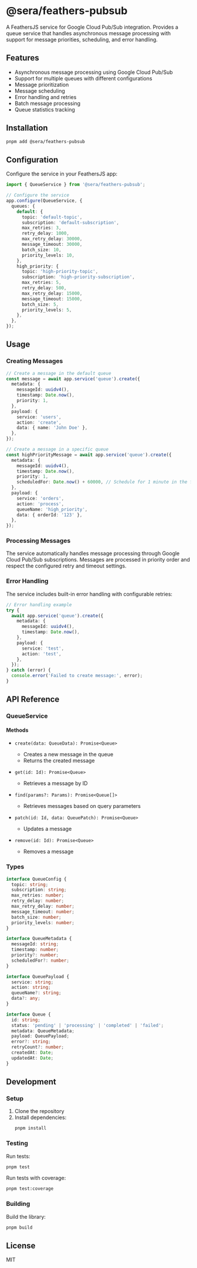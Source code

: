 # @sera/feathers-pubsub

A FeathersJS service for Google Cloud Pub/Sub integration. Provides a queue service that handles asynchronous message processing with support for message priorities, scheduling, and error handling.

## Features

- Asynchronous message processing using Google Cloud Pub/Sub
- Support for multiple queues with different configurations
- Message prioritization
- Message scheduling
- Error handling and retries
- Batch message processing
- Queue statistics tracking

## Installation

```bash
pnpm add @sera/feathers-pubsub
```

## Configuration

Configure the service in your FeathersJS app:

```typescript
import { QueueService } from '@sera/feathers-pubsub';

// Configure the service
app.configure(QueueService, {
  queues: {
    default: {
      topic: 'default-topic',
      subscription: 'default-subscription',
      max_retries: 3,
      retry_delay: 1000,
      max_retry_delay: 30000,
      message_timeout: 30000,
      batch_size: 10,
      priority_levels: 10,
    },
    high_priority: {
      topic: 'high-priority-topic',
      subscription: 'high-priority-subscription',
      max_retries: 5,
      retry_delay: 500,
      max_retry_delay: 15000,
      message_timeout: 15000,
      batch_size: 5,
      priority_levels: 5,
    },
  },
});
```

## Usage

### Creating Messages

```typescript
// Create a message in the default queue
const message = await app.service('queue').create({
  metadata: {
    messageId: uuidv4(),
    timestamp: Date.now(),
    priority: 1,
  },
  payload: {
    service: 'users',
    action: 'create',
    data: { name: 'John Doe' },
  },
});

// Create a message in a specific queue
const highPriorityMessage = await app.service('queue').create({
  metadata: {
    messageId: uuidv4(),
    timestamp: Date.now(),
    priority: 1,
    scheduledFor: Date.now() + 60000, // Schedule for 1 minute in the future
  },
  payload: {
    service: 'orders',
    action: 'process',
    queueName: 'high_priority',
    data: { orderId: '123' },
  },
});
```

### Processing Messages

The service automatically handles message processing through Google Cloud Pub/Sub subscriptions. Messages are processed in priority order and respect the configured retry and timeout settings.

### Error Handling

The service includes built-in error handling with configurable retries:

```typescript
// Error handling example
try {
  await app.service('queue').create({
    metadata: {
      messageId: uuidv4(),
      timestamp: Date.now(),
    },
    payload: {
      service: 'test',
      action: 'test',
    },
  });
} catch (error) {
  console.error('Failed to create message:', error);
}
```

## API Reference

### QueueService

#### Methods

- `create(data: QueueData): Promise<Queue>`

  - Creates a new message in the queue
  - Returns the created message

- `get(id: Id): Promise<Queue>`

  - Retrieves a message by ID

- `find(params?: Params): Promise<Queue[]>`

  - Retrieves messages based on query parameters

- `patch(id: Id, data: QueuePatch): Promise<Queue>`

  - Updates a message

- `remove(id: Id): Promise<Queue>`
  - Removes a message

### Types

```typescript
interface QueueConfig {
  topic: string;
  subscription: string;
  max_retries: number;
  retry_delay: number;
  max_retry_delay: number;
  message_timeout: number;
  batch_size: number;
  priority_levels: number;
}

interface QueueMetadata {
  messageId: string;
  timestamp: number;
  priority?: number;
  scheduledFor?: number;
}

interface QueuePayload {
  service: string;
  action: string;
  queueName?: string;
  data?: any;
}

interface Queue {
  id: string;
  status: 'pending' | 'processing' | 'completed' | 'failed';
  metadata: QueueMetadata;
  payload: QueuePayload;
  error?: string;
  retryCount?: number;
  createdAt: Date;
  updatedAt: Date;
}
```

## Development

### Setup

1. Clone the repository
2. Install dependencies:
   ```bash
   pnpm install
   ```

### Testing

Run tests:

```bash
pnpm test
```

Run tests with coverage:

```bash
pnpm test:coverage
```

### Building

Build the library:

```bash
pnpm build
```

## License

MIT

